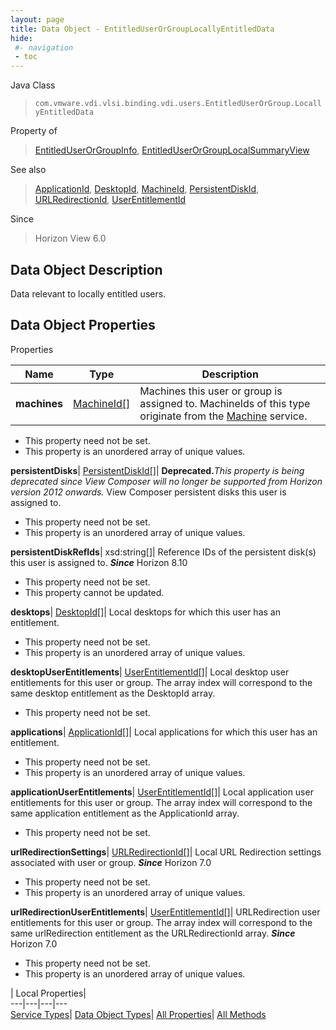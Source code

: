 ```yaml
---
layout: page
title: Data Object - EntitledUserOrGroupLocallyEntitledData
hide:
 #- navigation
 - toc
---
```






Java Class  
> `com.vmware.vdi.vlsi.binding.vdi.users.EntitledUserOrGroup.LocallyEntitledData`

Property of  
> [EntitledUserOrGroupInfo](vdi.users.EntitledUserOrGroup.EntitledUserOrGroupInfo.md#field_detail), [EntitledUserOrGroupLocalSummaryView](vdi.users.EntitledUserOrGroup.EntitledUserOrGroupLocalSummaryView.md#field_detail)

See also  
> [ApplicationId](vdi.entity.ApplicationId.md), [DesktopId](vdi.entity.DesktopId.md), [MachineId](vdi.entity.MachineId.md), [PersistentDiskId](vdi.entity.PersistentDiskId.md), [URLRedirectionId](vdi.entity.URLRedirectionId.md), [UserEntitlementId](vdi.entity.UserEntitlementId.md)

Since  
> Horizon View 6.0


## Data Object Description 

Data relevant to locally entitled users. 

## Data Object Properties

Properties

Name |  Type |  Description   
---|---|---  
**machines**| [MachineId[]](vdi.entity.MachineId.md)|  Machines this user or group is assigned to. MachineIds of this type originate from the [Machine](vdi.resources.Machine.md) service.   


 * This property need not be set.
  * This property is an unordered array of unique values.

  
**persistentDisks**| [PersistentDiskId[]](vdi.entity.PersistentDiskId.md)| **Deprecated.**_This property is being deprecated since View Composer will no longer be supported from Horizon version 2012 onwards._ View Composer persistent disks this user is assigned to.   


 * This property need not be set.
  * This property is an unordered array of unique values.

  
**persistentDiskRefIds**|  xsd:string[]|  Reference IDs of the persistent disk(s) this user is assigned to.  **_Since_** Horizon 8.10  


 * This property need not be set.
 * This property cannot be updated.

  
**desktops**| [DesktopId[]](vdi.entity.DesktopId.md)|  Local desktops for which this user has an entitlement.   


 * This property need not be set.
  * This property is an unordered array of unique values.

  
**desktopUserEntitlements**| [UserEntitlementId[]](vdi.entity.UserEntitlementId.md)|  Local desktop user entitlements for this user or group. The array index will correspond to the same desktop entitlement as the DesktopId array.   


 * This property need not be set.

  
**applications**| [ApplicationId[]](vdi.entity.ApplicationId.md)|  Local applications for which this user has an entitlement.   


 * This property need not be set.
  * This property is an unordered array of unique values.

  
**applicationUserEntitlements**| [UserEntitlementId[]](vdi.entity.UserEntitlementId.md)|  Local application user entitlements for this user or group. The array index will correspond to the same application entitlement as the ApplicationId array.   


 * This property need not be set.

  
**urlRedirectionSettings**| [URLRedirectionId[]](vdi.entity.URLRedirectionId.md)|  Local URL Redirection settings associated with user or group.  **_Since_** Horizon 7.0  


 * This property need not be set.
  * This property is an unordered array of unique values.

  
**urlRedirectionUserEntitlements**| [UserEntitlementId[]](vdi.entity.UserEntitlementId.md)|  URLRedirection user entitlements for this user or group. The array index will correspond to the same urlRedirection entitlement as the URLRedirectionId array.  **_Since_** Horizon 7.0  


 * This property need not be set.
  * This property is an unordered array of unique values.

  
  
  
 | Local Properties|   
---|---|---|---  
[Service Types](index-mo_types.md)| [Data Object Types](index-do_types.md)| [All Properties](index-properties.md)| [All Methods](index-methods.md)  
  
  
